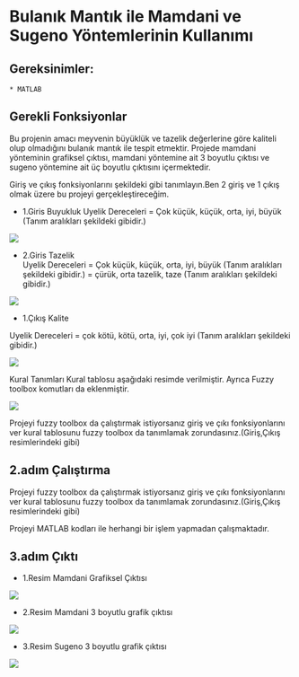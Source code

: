 # Bulanık Mantık ile Mamdani ve Sugeno Yöntemlerinin Kullanımı

## Gereksinimler:
	* MATLAB


##  Gerekli Fonksiyonlar
Bu projenin amacı meyvenin büyüklük ve tazelik değerlerine göre kaliteli olup olmadığını bulanık mantık ile tespit etmektir. Projede mamdani yönteminin grafiksel çıktısı, mamdani yöntemine ait 3 boyutlu çıktısı ve sugeno yöntemine ait üç boyutlu çıktısını içermektedir.

Giriş ve çıkış fonksiyonlarını şekildeki gibi tanımlayın.Ben 2 giriş ve 1 çıkış olmak üzere bu projeyi gerçekleştireceğim.

* 1.Giris  Buyukluk 
Uyelik Dereceleri = Çok küçük, küçük, orta, iyi, büyük (Tanım aralıkları şekildeki gibidir.)

![](https://github.com/furkantufan/Fuzzy-logic-modeling-with-mamdani-and-sugeno-method/blob/master/img/Mbuyukluk_giris.png)

* 2.Giris Tazelik  
Uyelik Dereceleri = Çok küçük, küçük, orta, iyi, büyük (Tanım aralıkları şekildeki gibidir.) = çürük, orta tazelik, taze (Tanım aralıkları şekildeki gibidir.)

![](https://github.com/furkantufan/Fuzzy-logic-modeling-with-mamdani-and-sugeno-method/blob/master/img/Mtazelik_giris.png)

* 1.Çıkış Kalite
 
Uyelik Dereceleri = çok kötü, kötü, orta, iyi, çok iyi (Tanım aralıkları şekildeki gibidir.)


![](https://github.com/furkantufan/Fuzzy-logic-modeling-with-mamdani-and-sugeno-method/blob/master/img/mamdani_cikis.png)



Kural Tanımları
Kural tablosu aşağıdaki resimde verilmiştir. Ayrıca Fuzzy toolbox komutları da eklenmiştir.

![](https://github.com/furkantufan/Fuzzy-logic-modeling-with-mamdani-and-sugeno-method/blob/master/img/kural_tablosu.png)

Projeyi fuzzy toolbox da çalıştırmak istiyorsanız giriş ve çıkı fonksiyonlarını ver kural tablosunu fuzzy toolbox da tanımlamak zorundasınız.(Giriş,Çıkış resimlerindeki gibi)






## 2.adım Çalıştırma

Projeyi fuzzy toolbox da çalıştırmak istiyorsanız giriş ve çıkı fonksiyonlarını ver kural tablosunu fuzzy toolbox da tanımlamak zorundasınız.(Giriş,Çıkış resimlerindeki gibi)

Projeyi MATLAB kodları ile herhangi bir işlem yapmadan çalışmaktadır.


## 3.adım Çıktı 

* 1.Resim Mamdani Grafiksel Çıktısı

![](https://github.com/furkantufan/Fuzzy-logic-modeling-with-mamdani-and-sugeno-method/blob/master/img/mamdani_kod_cıktısı.png)

* 2.Resim Mamdani 3 boyutlu grafik çıktısı

![](https://github.com/furkantufan/Fuzzy-logic-modeling-with-mamdani-and-sugeno-method/blob/master/img/mamdani_3D.png)

* 3.Resim Sugeno 3 boyutlu grafik çıktısı

![](https://github.com/furkantufan/Fuzzy-logic-modeling-with-mamdani-and-sugeno-method/blob/master/img/sugeno_kodu.png)




